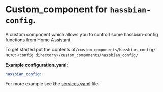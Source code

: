 # Custom_component for `hassbian-config`.

A custom component which allows you to controll some hassbian-config functions from Home Assistant.
  
To get started put the contents of`/custom_components/hassbian_config/`  
here: `<config directory>/custom_components/hassbian_config/`  
  
**Example configuration.yaml:**
```yaml
hassbian_config:
```
  
For more example see the [services.yaml](https://github.com/custom-components/hassbian-config/blob/master/custom_components/hassbian_config/services.yaml) file.  
